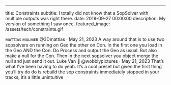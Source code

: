 ---
title: Constraints
subtitle: I totally did not know that a SopSolver with multiple outputs was right there.
date: 2018-09-27 00:00:00
description: My version of something I saw once.
featured_image: /assets/tech/constraints.gif



ᴍᴀᴛᴛɪᴀꜱ ᴍᴀʟᴍᴇʀ
@3Dmattias
·
May 21, 2023
A way around that is to use two sopsolvers on running on Geo the other on Con. In the first one you load in the Geo AND the Con. Do Process and output the Geo as usual. But also make a null for the Con. Then in the next sopsolver you object merge the null and just send it out.
Luke Van 🥴
@wobblypictures
·
May 21, 2023
That’s what I’ve been having to do yeah. It’s a cool preset but given the first thing you’ll try do do is rebuild the sop constraints immediately stopped in your tracks, it’s a little unintuitive
